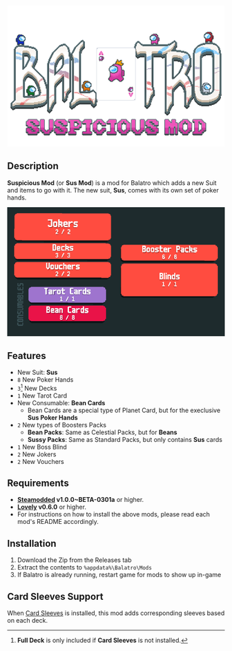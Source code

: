 <div align="center">

<img src="gh_assets/Mod_Balatro_Title.png">

</div>

## Description
**Suspicious Mod** (or **Sus Mod**) is a mod for Balatro which adds a new Suit and items to go with it.
The new suit, **Sus**, comes with its own set of poker hands.

<img src="gh_assets/Additions.png">

## Features
- New Suit: **Sus**
- `8` New Poker Hands
- `3`[^1] New Decks
- `1` New Tarot Card
- New Consumable: **Bean Cards**
  - Bean Cards are a special type of Planet Card, but for the execlusive **Sus Poker Hands**
- `2` New types of Boosters Packs
  - **Bean Packs**: Same as Celestial Packs, but for **Beans**
  - **Sussy Packs**: Same as Standard Packs, but only contains **Sus** cards
- `1` New Boss Blind
- `2` New Jokers
- `2` New Vouchers

[^1]: **Full Deck** is only included if **Card Sleeves** is not installed.

## Requirements
- **[Steamodded](https://github.com/Steamopollys/Steamodded) v1.0.0~BETA-0301a** or higher.
- **[Lovely](https://github.com/ethangreen-dev/lovely-injector) v0.6.0** or higher.
- For instructions on how to install the above mods, please read each mod's README accordingly.

## Installation
1. Download the Zip from the Releases tab
2. Extract the contents to `%appdata%\Balatro\Mods`
3. If Balatro is already running, restart game for mods to show up in-game

## Card Sleeves Support
When [Card Sleeves](https://github.com/larswijn/CardSleeves) is installed, this mod adds corresponding sleeves based on each deck.

